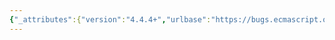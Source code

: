 ```yaml
---
{"_attributes":{"version":"4.4.4+","urlbase":"https://bugs.ecmascript.org/","maintainer":"dherman@mozilla.com"},"bug":{"bug_id":366,"creation_ts":"2012-05-22 23:14:00 -0700","short_desc":"\"of of\"","delta_ts":"2012-06-16 09:39:33 -0700","product":"Draft for 6th Edition","component":"editorial issue","version":"Rev 7: May 4, 2012 Draft","rep_platform":"All","op_sys":"All","bug_status":"RESOLVED","resolution":"FIXED","priority":"Normal","bug_severity":"minor","everconfirmed":true,"reporter":{"uid":"jmdyck","name":"Michael Dyck"},"assigned_to":{"uid":"allen","name":"Allen Wirfs-Brock"},"long_desc":[{"commentid":954,"comment_count":0,"who":{"uid":"jmdyck","name":"Michael Dyck"},"bug_when":"2012-05-22 23:14:55 -0700","thetext":"In 10.4, 15.4.2.1, 15.4.2.2 (twice),\nthe phrase \"of of\" should be changed to \"of\"."},{"commentid":1011,"comment_count":1,"who":{"uid":"allen","name":"Allen Wirfs-Brock"},"bug_when":"2012-06-16 09:39:33 -0700","thetext":"fixed in \"Rev 8\", June 12,2012 draft"}]}}
---
```

